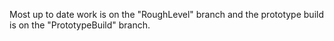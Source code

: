Most up to date work is on the "RoughLevel" branch and the prototype build is on the "PrototypeBuild" branch.
